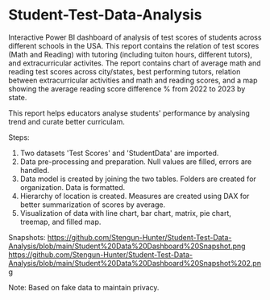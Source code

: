 # Student-Test-Data-Analysis

Interactive Power BI dashboard of analysis of test scores of students across different schools in the USA. This report contains the relation of test scores (Math and Reading) with tutoring (including tuiton hours, different tutors), and extracurricular activites. The report contains chart of average math and reading test scores across city/states, best performing tutors, relation between extracurricular activities and math and reading scores, and a map showing the average reading score difference % from 2022 to 2023 by state.

This report helps educators analyse students' performance by analysing trend and curate better curriculam.

Steps:
1. Two datasets 'Test Scores' and 'StudentData' are imported.
2. Data pre-processing and preparation. Null values are filled, errors are handled.
3. Data model is created by joining the two tables. Folders are created for organization. Data is formatted.
4. Hierarchy of location is created. Measures are created using DAX for better summarization of scores by average.
5. Visualization of data with line chart, bar chart, matrix, pie chart, treemap, and filled map.

Snapshots:  https://github.com/Stengun-Hunter/Student-Test-Data-Analysis/blob/main/Student%20Data%20Dashboard%20Snapshot.png
https://github.com/Stengun-Hunter/Student-Test-Data-Analysis/blob/main/Student%20Data%20Dashboard%20Snapshot%202.png

Note: Based on fake data to maintain privacy.
